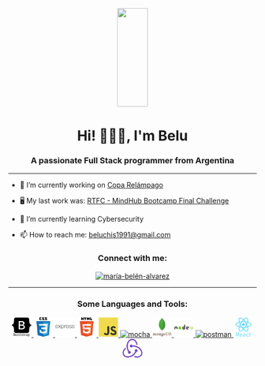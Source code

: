 <div id='header' align='center'>
  <img src='https://media.giphy.com/media/3WW4Zm1F2MeoU/giphy.gif' width=35% height=200px></img>
  <h1 align='center'> Hi! 🙋🏻‍♀️, I'm Belu</h1>
  <h3 align='center'>A passionate Full Stack programmer from Argentina</h3>
<div>

<hr>

 <div align=left>
   
- 🔭 I’m currently working on [Copa Relámpago](https://github.com/Maximiliano-Pereyra/copa-relampago)
   
- 🖥️ My last work was: [RTFC - MindHub Bootcamp Final Challenge](https://github.com/nehuen-aumedes-diez/Mindhub-Challengue-RFTC-Front)
   
- 🌱 I’m currently learning Cybersecurity
   
- 📫 How to reach me: beluchis1991@gmail.com
  </div>
  
<h3 align="center">Connect with me:</h3>
<p align="center">
<a href="https://www.linkedin.com/in/maría-belén-alvarez-612a25234" target="blank"><img align="center" src="https://raw.githubusercontent.com/rahuldkjain/github-profile-readme-generator/master/src/images/icons/Social/linked-in-alt.svg" alt="maría-belén-alvarez" height="30" width="40" /></a>
</p>

<hr>

<h3 align="center">Some Languages and Tools:</h3>
<div>
<p align="center"> <a href="https://getbootstrap.com" target="_blank" rel="noreferrer"> <img src="https://raw.githubusercontent.com/devicons/devicon/master/icons/bootstrap/bootstrap-plain-wordmark.svg" alt="bootstrap" width="40" height="40"/> </a> <a href="https://www.w3schools.com/css/" target="_blank" rel="noreferrer"> <img src="https://raw.githubusercontent.com/devicons/devicon/master/icons/css3/css3-original-wordmark.svg" alt="css3" width="40" height="40"/> </a> <a href="https://expressjs.com" target="_blank" rel="noreferrer"> <img src="https://raw.githubusercontent.com/devicons/devicon/master/icons/express/express-original-wordmark.svg" alt="express" width="40" height="40"/> </a> <a href="https://www.w3.org/html/" target="_blank" rel="noreferrer"> <img src="https://raw.githubusercontent.com/devicons/devicon/master/icons/html5/html5-original-wordmark.svg" alt="html5" width="40" height="40"/> </a> <a href="https://developer.mozilla.org/en-US/docs/Web/JavaScript" target="_blank" rel="noreferrer"> <img src="https://raw.githubusercontent.com/devicons/devicon/master/icons/javascript/javascript-original.svg" alt="javascript" width="40" height="40"/> </a> <a href="https://mochajs.org" target="_blank" rel="noreferrer"> <img src="https://www.vectorlogo.zone/logos/mochajs/mochajs-icon.svg" alt="mocha" width="40" height="40"/> </a> <a href="https://www.mongodb.com/" target="_blank" rel="noreferrer"> <img src="https://raw.githubusercontent.com/devicons/devicon/master/icons/mongodb/mongodb-original-wordmark.svg" alt="mongodb" width="40" height="40"/> </a> <a href="https://nodejs.org" target="_blank" rel="noreferrer"> <img src="https://raw.githubusercontent.com/devicons/devicon/master/icons/nodejs/nodejs-original-wordmark.svg" alt="nodejs" width="40" height="40"/> </a> <a href="https://postman.com" target="_blank" rel="noreferrer"> <img src="https://www.vectorlogo.zone/logos/getpostman/getpostman-icon.svg" alt="postman" width="40" height="40"/> </a> <a href="https://reactjs.org/" target="_blank" rel="noreferrer"> <img src="https://raw.githubusercontent.com/devicons/devicon/master/icons/react/react-original-wordmark.svg" alt="react" width="40" height="40"/> </a> <a href="https://redux.js.org" target="_blank" rel="noreferrer"> <img src="https://raw.githubusercontent.com/devicons/devicon/master/icons/redux/redux-original.svg" alt="redux" width="40" height="40"/> </a> </p>
</div>


